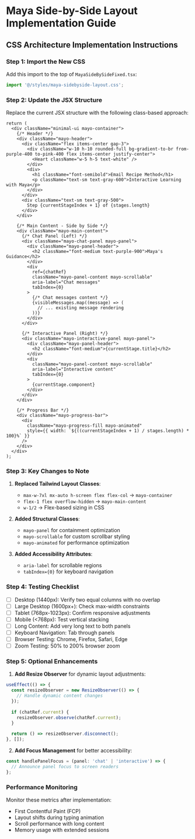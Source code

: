# Maya Side-by-Side Layout Implementation Guide

## CSS Architecture Implementation Instructions

### Step 1: Import the New CSS
Add this import to the top of `MayaSideBySideFixed.tsx`:
```typescript
import '@/styles/maya-sidebyside-layout.css';
```

### Step 2: Update the JSX Structure

Replace the current JSX structure with the following class-based approach:

```tsx
return (
  <div className="minimal-ui mayo-container">
    {/* Header */}
    <div className="mayo-header">
      <div className="flex items-center gap-3">
        <div className="w-10 h-10 rounded-full bg-gradient-to-br from-purple-400 to-pink-400 flex items-center justify-center">
          <Heart className="w-5 h-5 text-white" />
        </div>
        <div>
          <h1 className="font-semibold">Email Recipe Method</h1>
          <p className="text-sm text-gray-600">Interactive Learning with Maya</p>
        </div>
      </div>
      <div className="text-sm text-gray-500">
        Step {currentStageIndex + 1} of {stages.length}
      </div>
    </div>

    {/* Main Content - Side by Side */}
    <div className="mayo-main-content">
      {/* Chat Panel (Left) */}
      <div className="mayo-chat-panel mayo-panel">
        <div className="mayo-panel-header">
          <h2 className="font-medium text-purple-900">Maya's Guidance</h2>
        </div>
        <div 
          ref={chatRef} 
          className="mayo-panel-content mayo-scrollable"
          aria-label="Chat messages"
          tabIndex={0}
        >
          {/* Chat messages content */}
          {visibleMessages.map((message) => (
            // ... existing message rendering
          ))}
        </div>
      </div>

      {/* Interactive Panel (Right) */}
      <div className="mayo-interactive-panel mayo-panel">
        <div className="mayo-panel-header">
          <h2 className="font-medium">{currentStage.title}</h2>
        </div>
        <div 
          className="mayo-panel-content mayo-scrollable"
          aria-label="Interactive content"
          tabIndex={0}
        >
          {currentStage.component}
        </div>
      </div>
    </div>

    {/* Progress Bar */}
    <div className="mayo-progress-bar">
      <div 
        className="mayo-progress-fill mayo-animated"
        style={{ width: `${((currentStageIndex + 1) / stages.length) * 100}%` }}
      />
    </div>
  </div>
);
```

### Step 3: Key Changes to Note

1. **Replaced Tailwind Layout Classes**: 
   - `max-w-7xl mx-auto h-screen flex flex-col` → `mayo-container`
   - `flex-1 flex overflow-hidden` → `mayo-main-content`
   - `w-1/2` → Flex-based sizing in CSS

2. **Added Structural Classes**:
   - `mayo-panel` for containment optimization
   - `mayo-scrollable` for custom scrollbar styling
   - `mayo-animated` for performance optimization

3. **Added Accessibility Attributes**:
   - `aria-label` for scrollable regions
   - `tabIndex={0}` for keyboard navigation

### Step 4: Testing Checklist

- [ ] Desktop (1440px): Verify two equal columns with no overlap
- [ ] Large Desktop (1600px+): Check max-width constraints
- [ ] Tablet (768px-1023px): Confirm responsive adjustments
- [ ] Mobile (<768px): Test vertical stacking
- [ ] Long Content: Add very long text to both panels
- [ ] Keyboard Navigation: Tab through panels
- [ ] Browser Testing: Chrome, Firefox, Safari, Edge
- [ ] Zoom Testing: 50% to 200% browser zoom

### Step 5: Optional Enhancements

1. **Add Resize Observer** for dynamic layout adjustments:
```typescript
useEffect(() => {
  const resizeObserver = new ResizeObserver(() => {
    // Handle dynamic content changes
  });
  
  if (chatRef.current) {
    resizeObserver.observe(chatRef.current);
  }
  
  return () => resizeObserver.disconnect();
}, []);
```

2. **Add Focus Management** for better accessibility:
```typescript
const handlePanelFocus = (panel: 'chat' | 'interactive') => {
  // Announce panel focus to screen readers
};
```

### Performance Monitoring

Monitor these metrics after implementation:
- First Contentful Paint (FCP)
- Layout shifts during typing animation
- Scroll performance with long content
- Memory usage with extended sessions